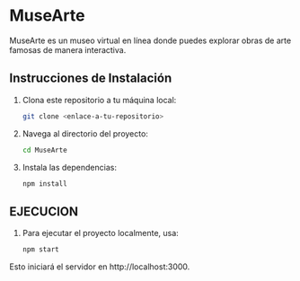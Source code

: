 # MuseArte

MuseArte es un museo virtual en línea donde puedes explorar obras de arte famosas de manera interactiva.

## Instrucciones de Instalación

1. Clona este repositorio a tu máquina local:

   ```bash
   git clone <enlace-a-tu-repositorio>
2. Navega al directorio del proyecto:
   
   ```bash
   cd MuseArte
3. Instala las dependencias:

   ```bash
   npm install

## EJECUCION

1. Para ejecutar el proyecto localmente, usa:

   ```bash
   npm start

Esto iniciará el servidor en http://localhost:3000.


